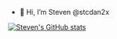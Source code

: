 - 👋 Hi, I’m Steven @stcdan2x


<!---
stcdan2x/stcdan2x is a ✨ special ✨ repository because its `README.md` (this file) appears on your GitHub profile.
You can click the Preview link to take a look at your changes.
--->


[![Steven's GitHub stats](https://github-readme-stats.vercel.app/api?username=stcdan2x&show_icons=true&theme=great-gatsby)](https://github.com/stcdan2x/github-readme-stats)
